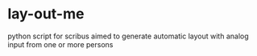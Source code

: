 lay-out-me
==========

python script for scribus aimed to generate automatic layout with analog input from one or more persons
